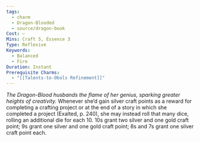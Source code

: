 ```yaml
---
tags:
  - charm
  - Dragon-Blooded
  - source/dragon-book
Cost: —
Mins: Craft 5, Essence 3
Type: Reflexive
Keywords:
  - Balanced
  - Fire
Duration: Instant
Prerequisite Charms:
  - "[[Talents-to-Obols Refinement]]"
---
```

*The Dragon-Blood husbands the flame of her genius, sparking greater heights of creativity.*
Whenever she’d gain silver craft points as a reward for completing a crafting project or at the end of a story in which she completed a project (Exalted, p. 240), she may instead roll that many dice, rolling an additional die for each 10. 10s grant two silver and one gold craft point; 9s grant one silver and one gold craft point; 8s and 7s grant one silver craft point each. 